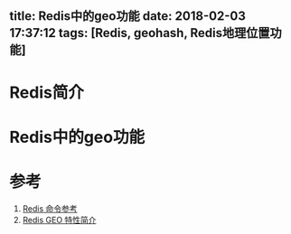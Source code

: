title: Redis中的geo功能
date: 2018-02-03 17:37:12
tags: [Redis, geohash, Redis地理位置功能]
---

# Redis简介

<!-- more -->

# Redis中的geo功能

# 参考

1) [Redis 命令参考][1]
2) [Redis GEO 特性简介][2]

[1]: http://redisdoc.com/
[2]: http://blog.huangz.me/diary/2015/redis-geo.html
